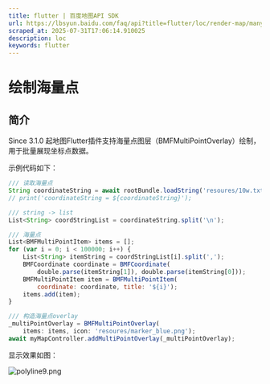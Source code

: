 ```yaml
---
title: flutter | 百度地图API SDK
url: https://lbsyun.baidu.com/faq/api?title=flutter/loc/render-map/manyMarker
scraped_at: 2025-07-31T17:06:14.910025
description: loc
keywords: flutter
---
```


# 绘制海量点

## 简介

Since 3.1.0 起地图Flutter插件支持海量点图层（BMFMultiPointOverlay）绘制，用于批量展现坐标点数据。

示例代码如下：
```javascript
/// 读取海量点
String coordinateString = await rootBundle.loadString('resoures/10w.txt');
// print('coordinateString = ${coordinateString}');

/// string -> list
List<String> coordStringList = coordinateString.split('\n');

/// 海量点
List<BMFMultiPointItem> items = [];
for (var i = 0; i < 100000; i++) {
    List<String> itemString = coordStringList[i].split(',');
    BMFCoordinate coordinate = BMFCoordinate(
        double.parse(itemString[1]), double.parse(itemString[0]));
    BMFMultiPointItem item = BMFMultiPointItem(
        coordinate: coordinate, title: '${i}');
    items.add(item);
}

/// 构造海量点overlay
_multiPointOverlay = BMFMultiPointOverlay(
    items: items, icon: 'resoures/marker_blue.png');
await myMapController.addMultiPointOverlay(_multiPointOverlay);
```
显示效果如图：

![polyline9.png](https://mapopen-website-webapi.bj.bcebos.com/images/flutter/map/polyline9.png)